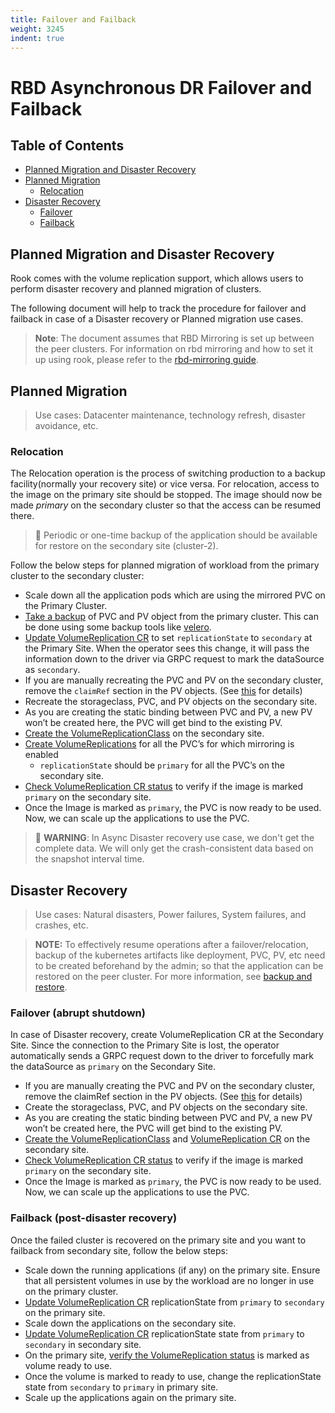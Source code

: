 ```yaml
---
title: Failover and Failback
weight: 3245
indent: true
---
```


# RBD Asynchronous DR Failover and Failback

## Table of Contents

* [Planned Migration and Disaster Recovery](#planned-migration-and-disaster-recovery)
* [Planned Migration](#planned-migration)
  * [Relocation](#relocation)
* [Disaster Recovery](#disaster-recovery)
  * [Failover](#failover-abrupt-shutdown)
  * [Failback](#failback-post-disaster-recovery)

## Planned Migration and Disaster Recovery

Rook comes with the volume replication support, which allows users to perform disaster recovery and planned migration of clusters.

The following document will help to track the procedure for failover and failback in case of a Disaster recovery or Planned migration use cases.

> **Note**: The document assumes that RBD Mirroring is set up between the peer clusters.
> For information on rbd mirroring and how to set it up using rook, please refer to
> the [rbd-mirroring guide](rbd-mirroring.md).

## Planned Migration

> Use cases: Datacenter maintenance, technology refresh, disaster avoidance, etc.

### Relocation

The Relocation operation is the process of switching production to a
 backup facility(normally your recovery site) or vice versa. For relocation,
 access to the image on the primary site should be stopped.
The image should now be made *primary* on the secondary cluster so that
 the access can be resumed there.

> :memo: Periodic or one-time backup of
> the application should be available for restore on the secondary site (cluster-2).

Follow the below steps for planned migration of workload from the primary
 cluster to the secondary cluster:

* Scale down all the application pods which are using the
 mirrored PVC on the Primary Cluster.
* [Take a backup](rbd-mirroring.md#backup-&-restore) of PVC and PV object from the primary cluster.
 This can be done using some backup tools like
 [velero](https://velero.io/docs/main/).
* [Update VolumeReplication CR](rbd-mirroring.md#create-a-volumereplication-cr) to set `replicationState` to `secondary` at the Primary Site.
 When the operator sees this change, it will pass the information down to the
  driver via GRPC request to mark the dataSource as `secondary`.
* If you are manually recreating the PVC and PV on the secondary cluster,
 remove the `claimRef` section in the PV objects. (See [this](rbd-mirroring.md#restore-the-backup-on-cluster-2) for details)
* Recreate the storageclass, PVC, and PV objects on the secondary site.
* As you are creating the static binding between PVC and PV, a new PV won’t
 be created here, the PVC will get bind to the existing PV.
* [Create the VolumeReplicationClass](rbd-mirroring.md#create-a-volume-replication-class-cr) on the secondary site.
* [Create VolumeReplications](rbd-mirroring.md#create-a-volumereplication-cr) for all the PVC’s for which mirroring
 is enabled
  * `replicationState` should be `primary` for all the PVC’s on
   the secondary site.
* [Check VolumeReplication CR status](rbd-mirroring.md#checking-replication-status) to verify if the image is marked `primary` on the secondary site.
* Once the Image is marked as `primary`, the PVC is now ready
 to be used. Now, we can scale up the applications to use the PVC.

>:memo: **WARNING**: In Async Disaster recovery use case, we don't get
> the complete data.
> We will only get the crash-consistent data based on the snapshot interval time.

## Disaster Recovery

> Use cases: Natural disasters, Power failures, System failures, and crashes, etc.

> **NOTE:** To effectively resume operations after a failover/relocation,
> backup of the kubernetes artifacts like deployment, PVC, PV, etc need to be created beforehand by the admin; so that the application can be restored on the peer cluster. For more information, see [backup and restore](rbd-mirroring.md#backup-&-restore).
### Failover (abrupt shutdown)

In case of Disaster recovery, create VolumeReplication CR at the Secondary Site.
 Since the connection to the Primary Site is lost, the operator automatically
 sends a GRPC request down to the driver to forcefully mark the dataSource as `primary`
 on the Secondary Site.

* If you are manually creating the PVC and PV on the secondary cluster, remove
 the claimRef section in the PV objects. (See [this](rbd-mirroring.md#restore-the-backup-on-cluster-2) for details)
* Create the storageclass, PVC, and PV objects on the secondary site.
* As you are creating the static binding between PVC and PV, a new PV won’t be
 created here, the PVC will get bind to the existing PV.
* [Create the VolumeReplicationClass](rbd-mirroring.md#create-a-volume-replication-class-cr) and [VolumeReplication CR](rbd-mirroring.md#create-a-volumereplication-cr) on the secondary site.
* [Check VolumeReplication CR status](rbd-mirroring.md#checking-replication-status) to verify if the image is marked `primary` on the secondary site.
* Once the Image is marked as `primary`, the PVC is now ready to be used. Now,
 we can scale up the applications to use the PVC.

### Failback (post-disaster recovery)

Once the failed cluster is recovered on the primary site and you want to failback
 from secondary site, follow the below steps:

* Scale down the running applications (if any) on the primary site.
 Ensure that all persistent volumes in use by the workload are no
 longer in use on the primary cluster.
* [Update VolumeReplication CR](rbd-mirroring.md#create-a-volumereplication-cr) replicationState
 from `primary` to `secondary` on the primary site.
* Scale down the applications on the secondary site.
* [Update VolumeReplication CR](rbd-mirroring.md#create-a-volumereplication-cr) replicationState state from `primary` to
 `secondary` in secondary site.
* On the primary site, [verify the VolumeReplication status](rbd-mirroring.md#checking-replication-status) is marked as
 volume ready to use.
* Once the volume is marked to ready to use, change the replicationState state
 from `secondary` to `primary` in primary site.
* Scale up the applications again on the primary site.
